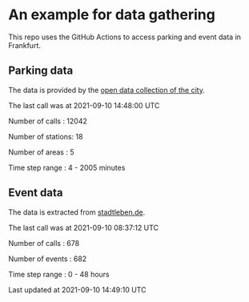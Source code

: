 # An example for data gathering

This repo uses the GitHub Actions to access parking and event data in Frankfurt.

## Parking data
The data is provided by the [open data collection of the city](https://www.offenedaten.frankfurt.de/).

The last call was at 2021-09-10 14:48:00 UTC

Number of calls   : 12042

Number of stations:    18

Number of areas   :     5

Time step range   :     4 -  2005 minutes


## Event data
The data is extracted from [stadtleben.de](https://stadtleben.de/frankfurt/).

The last call was at 2021-09-10 08:37:12 UTC

Number of calls   : 678

Number of events  : 682

Time step range   :   0 -  48 hours


Last updated at 2021-09-10 14:49:10 UTC
